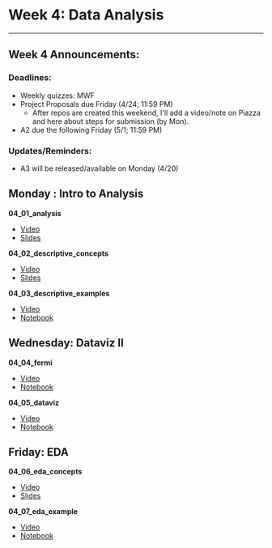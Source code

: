 # Week 4: Data Analysis
---

## Week 4 Announcements: 

### Deadlines:

- Weekly quizzes: MWF
- Project Proposals due Friday (4/24; 11:59 PM)
	- After repos are created this weekend, I'll add a video/note on Piazza and here about steps for submission (by Mon).
- A2 due the following Friday (5/1; 11:59 PM)

### Updates/Reminders:
- A3 will be released/available on Monday (4/20)

## Monday : Intro to Analysis

**04_01_analysis**
- [Video](https://youtu.be/D3_A0BGnfb0)
- [Slides](https://github.com/COGS108/Lectures-Sp20/blob/master/04_viz/04_01_analysis.pdf)

**04_02_descriptive_concepts**
- [Video](https://youtu.be/ZdJHGZ9ZBo0)
- [Slides](https://github.com/COGS108/Lectures-Sp20/blob/master/04_viz/04_02_descriptive_concepts.pdf)

**04_03_descriptive_examples**
- [Video](https://youtu.be/EvX-lsRFjAw)
- [Notebook](https://github.com/COGS108/Lectures-Sp20/blob/master/04_viz/04_03_descriptive_examples.ipynb)


## Wednesday: Dataviz II

**04_04_fermi**
- [Video](https://youtu.be/7P0-ElT674U)
- [Notebook](https://github.com/COGS108/Lectures-Sp20/blob/master/04_viz/04_04_fermi.ipynb)

**04_05_dataviz**
- [Video](https://youtu.be/YPUU2vhiTeA)
- [Notebook](https://github.com/COGS108/Lectures-Sp20/blob/master/04_viz/04_05_dataviz.ipynb)


## Friday: EDA

**04_06_eda_concepts**
- [Video](https://youtu.be/OQWCzuF_-YY)
- [Slides](https://github.com/COGS108/Lectures-Sp20/blob/master/04_viz/04_06_eda_concepts.pdf)

**04_07_eda_example**
- [Video](https://youtu.be/MVeClFbPk3k)
- [Notebook](https://github.com/COGS108/Lectures-Sp20/blob/master/04_viz/04_07_eda_example.ipynb)